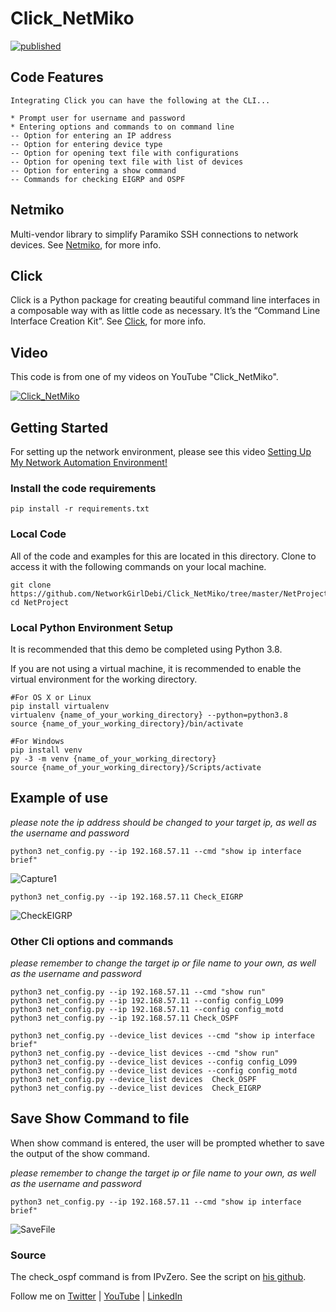 # Click_NetMiko 
[![published](https://static.production.devnetcloud.com/codeexchange/assets/images/devnet-published.svg)](https://developer.cisco.com/codeexchange/github/repo/NetworkGirlDebi/Netmiko)

## Code Features
```
Integrating Click you can have the following at the CLI...

* Prompt user for username and password
* Entering options and commands to on command line
-- Option for entering an IP address
-- Option for entering device type
-- Option for opening text file with configurations
-- Option for opening text file with list of devices
-- Option for entering a show command
-- Commands for checking EIGRP and OSPF
```

## Netmiko
Multi-vendor library to simplify Paramiko SSH connections to network devices. See [Netmiko](https://github.com/ktbyers/netmiko), for more info.

## Click
Click is a Python package for creating beautiful command line interfaces in a composable way with as little code as necessary. It’s the “Command Line Interface Creation Kit”. See [Click](https://click.palletsprojects.com/en/7.x/), for more info.

## Video
This code is from one of my videos on YouTube "Click_NetMiko".

[![Click_NetMiko](http://img.youtube.com/vi/FlP2eJ8FqoE/0.jpg)](http://www.youtube.com/watch?v=FlP2eJ8FqoE "Click_NetMiko")


## Getting Started
For setting up the network environment, please see this video [Setting Up My Network Automation Environment!](https://youtu.be/3ZrkQK3aEIE)

### Install the code requirements
```
pip install -r requirements.txt
```
### Local Code
All of the code and examples for this are located in this directory. 
Clone to access it with the following commands on your local machine.
```
git clone https://github.com/NetworkGirlDebi/Click_NetMiko/tree/master/NetProject.git
cd NetProject
```

### Local Python Environment Setup
It is recommended that this demo be completed using Python 3.8.

If you are not using a virtual machine, it is recommended to enable the virtual environment for the working directory.
```
#For OS X or Linux
pip install virtualenv
virtualenv {name_of_your_working_directory} --python=python3.8
source {name_of_your_working_directory}/bin/activate

#For Windows
pip install venv
py -3 -m venv {name_of_your_working_directory}
source {name_of_your_working_directory}/Scripts/activate
```

## Example of use
_please note the ip address should be changed to your target ip, as well as the username and password_
```
python3 net_config.py --ip 192.168.57.11 --cmd "show ip interface brief"
```
![Capture1](./NetProject/Capture1.JPG)

```
python3 net_config.py --ip 192.168.57.11 Check_EIGRP
```
![CheckEIGRP](./NetProject/CheckEIGRP.gif)

### Other Cli options and commands
_please remember to change the target ip or file name to your own, as well as the username and password_
```
python3 net_config.py --ip 192.168.57.11 --cmd "show run"
python3 net_config.py --ip 192.168.57.11 --config config_LO99
python3 net_config.py --ip 192.168.57.11 --config config_motd
python3 net_config.py --ip 192.168.57.11 Check_OSPF

python3 net_config.py --device_list devices --cmd "show ip interface brief"
python3 net_config.py --device_list devices --cmd "show run"
python3 net_config.py --device_list devices --config config_LO99
python3 net_config.py --device_list devices --config config_motd
python3 net_config.py --device_list devices  Check_OSPF
python3 net_config.py --device_list devices  Check_EIGRP
```
## Save Show Command to file
When show command is entered, the user will be prompted whether to save the output of the show command.

_please remember to change the target ip or file name to your own, as well as the username and password_
```
python3 net_config.py --ip 192.168.57.11 --cmd "show ip interface brief"
```
![SaveFile](./NetProject/ProjectNet_savefile.gif)

### Source
The check_ospf command is from IPvZero. See the script on [his github](https://github.com/IPvZero/IPvZero/tree/master/Netmiko-video).

Follow me on [Twitter](https://twitter.com/Debi_ASY) | [YouTube](https://www.youtube.com/channel/UC0xrmfrXnxrw8ClTsa32LcQ) | [LinkedIn](https://www.linkedin.com/in/dasy225/)

